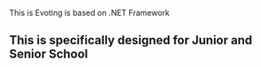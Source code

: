 This is Evoting is based on .NET Framework

## This is specifically designed for Junior and Senior School
